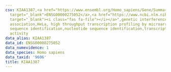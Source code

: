 ```yaml
---
csv: KIAA1387,<a href="https://www.ensembl.org/Homo_sapiens/Gene/Summary?db=core;g=ENSG00000275052"
  target="_blank">ENSG00000275052</a>,<a href="https://www.ncbi.nlm.nih.gov/pubmed/17216044"
  target="_blank"><i class="fas fa-file"></i></a>",genetic interference,functional
  association,HeLa, high throughput transcription profiling by microarray,nucleotide
  sequence identification,nucleotide sequence identification,transcriptional regulation,up-regulates
  activity
data_alias: KIAA1387
data_id: ENSG00000275052
data_numevidence: 1
data_species: Homo sapiens
data_taxid: '9606'
title: KIAA1387
---
```

